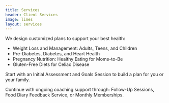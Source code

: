 ```yaml
---
title: Services
header: Client Services
image: limes
layout: services
---
```


We design customized plans to support your best health: 

* Weight Loss and Management: Adults, Teens, and Children
* Pre-Diabetes, Diabetes, and Heart Health
* Pregnancy Nutrition: Healthy Eating for Moms-to-Be
* Gluten-Free Diets for Celiac Disease

Start with an <i class="fa fa-play-circle"> </i> Initial Assessment and Goals Session to build a plan for you or your family.

Continue with ongoing coaching support through:
<i class="fa fa-comments"> </i>Follow-Up Sessions,<i class="fa fa-book"> </i>Food Diary Feedback Service, or Monthly
<i class="fa fa-calendar"> </i>Memberships.
